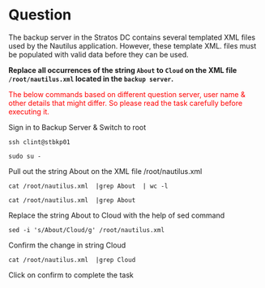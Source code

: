 # Question

The backup server in the Stratos DC contains several templated XML files used by the Nautilus application. However, these template XML. files must be populated with valid data before they can be used.

**Replace all occurrences of the string `About` to `Cloud` on the XML file `/root/nautilus.xml` located in the `backup server`.**

<span style="color: red;">The below commands based on different question server, user name & other details that might differ. So please read the task carefully before executing it. </span>

Sign in to Backup Server & Switch to root
```
ssh clint@stbkp01
```
```
sudo su -
```
Pull out the string About on the XML file /root/nautilus.xml

```
cat /root/nautilus.xml  |grep About  | wc -l
```

```
cat /root/nautilus.xml  |grep About
```
Replace the string  About  to Cloud with the help of sed command
```
sed -i 's/About/Cloud/g' /root/nautilus.xml
```
Confirm the change in string Cloud 
```
cat /root/nautilus.xml  |grep Cloud
```

Click on confirm to complete the task
